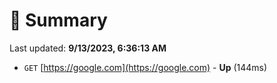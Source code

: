 # 📖 Summary
Last updated: **9/13/2023, 6:36:13 AM**

- `GET` [https://google.com](https://google.com) - **Up** (144ms)
